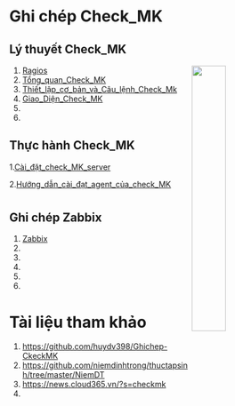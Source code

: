 # <h1>**Ghi chép Check_MK**</h1>

<h2>Lý thuyết Check_MK</h2>

<img src= https://i.imgur.com/8UzUbok.png align=right width=35%>

1. [Ragios](Check_MK/docs/Ragios.md)
2. [Tổng_quan_Check_MK](Check_MK/docs/CheckMK.md)
3. [Thiết_lập_cơ_bản_và_Câu_lệnh_Check_Mk](Check_MK/docs/Thiet_lap_Check_MK_Và_Cau_lenh_OMD.md)
4. [Giao_Diện_Check_MK](Check_MK/docs/Giao_dien_check_MK_(chuc_nang_nhiem_vu).md)
5. 
6. 
<h2>Thực hành Check_MK</h2>

1.[Cài_đặt_check_MK_server](Check_MK/docs/Set_up_check_MK_server.md)

2.[Hướng_dẫn_cài_đạt_agent_của_check_MK](Check_MK/docs/Hướng_dẫn_cài_đặt_agent_của_checkmk_trên_centos%207.md)
# <h2>**Ghi chép Zabbix**</h2>

1.  [Zabbix](Zabbix/docs/Zabbix.md)
2.  
3. 
4.
5. 
6. 

# Tài liệu tham khảo 

   1. https://github.com/huydv398/Ghichep-CkeckMK
   2. https://github.com/niemdinhtrong/thuctapsinh/tree/master/NiemDT
   3. https://news.cloud365.vn/?s=checkmk
   4. 